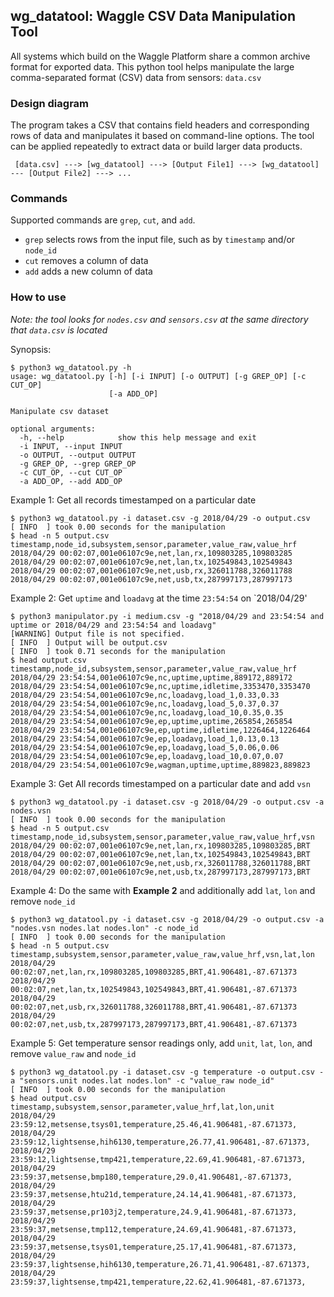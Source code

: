 ## wg_datatool: Waggle CSV Data Manipulation Tool

All systems which build on the Waggle Platform share a common archive format for exported data.  This python tool helps manipulate the large comma-separated format (CSV) data from sensors: `data.csv`

### Design diagram

The program takes a CSV that contains field headers and corresponding rows of data and manipulates it based on command-line options. The tool can be applied repeatedly to extract data or build larger data products.

```
 [data.csv] ---> [wg_datatool] ---> [Output File1] ---> [wg_datatool] --- [Output File2] ---> ...
```

### Commands

Supported commands are `grep`, `cut`, and `add`.

- `grep` selects rows from the input file, such as by `timestamp` and/or `node_id`
- `cut` removes a column of data
- `add` adds a new column of data

### How to use

*Note: the tool looks for `nodes.csv` and `sensors.csv` at the same directory that `data.csv` is located*

Synopsis:
```
$ python3 wg_datatool.py -h
usage: wg_datatool.py [-h] [-i INPUT] [-o OUTPUT] [-g GREP_OP] [-c CUT_OP]
                      [-a ADD_OP]

Manipulate csv dataset

optional arguments:
  -h, --help            show this help message and exit
  -i INPUT, --input INPUT
  -o OUTPUT, --output OUTPUT
  -g GREP_OP, --grep GREP_OP
  -c CUT_OP, --cut CUT_OP
  -a ADD_OP, --add ADD_OP
```

Example 1: Get all records timestamped on a particular date
```
$ python3 wg_datatool.py -i dataset.csv -g 2018/04/29 -o output.csv
[ INFO  ] took 0.00 seconds for the manipulation
$ head -n 5 output.csv
timestamp,node_id,subsystem,sensor,parameter,value_raw,value_hrf
2018/04/29 00:02:07,001e06107c9e,net,lan,rx,109803285,109803285
2018/04/29 00:02:07,001e06107c9e,net,lan,tx,102549843,102549843
2018/04/29 00:02:07,001e06107c9e,net,usb,rx,326011788,326011788
2018/04/29 00:02:07,001e06107c9e,net,usb,tx,287997173,287997173
```

Example 2: Get `uptime` and `loadavg` at the time `23:54:54` on `2018/04/29'
```
$ python3 manipulator.py -i medium.csv -g "2018/04/29 and 23:54:54 and uptime or 2018/04/29 and 23:54:54 and loadavg"
[WARNING] Output file is not specified.
[ INFO  ] Output will be output.csv
[ INFO  ] took 0.71 seconds for the manipulation
$ head output.csv
timestamp,node_id,subsystem,sensor,parameter,value_raw,value_hrf
2018/04/29 23:54:54,001e06107c9e,nc,uptime,uptime,889172,889172
2018/04/29 23:54:54,001e06107c9e,nc,uptime,idletime,3353470,3353470
2018/04/29 23:54:54,001e06107c9e,nc,loadavg,load_1,0.33,0.33
2018/04/29 23:54:54,001e06107c9e,nc,loadavg,load_5,0.37,0.37
2018/04/29 23:54:54,001e06107c9e,nc,loadavg,load_10,0.35,0.35
2018/04/29 23:54:54,001e06107c9e,ep,uptime,uptime,265854,265854
2018/04/29 23:54:54,001e06107c9e,ep,uptime,idletime,1226464,1226464
2018/04/29 23:54:54,001e06107c9e,ep,loadavg,load_1,0.13,0.13
2018/04/29 23:54:54,001e06107c9e,ep,loadavg,load_5,0.06,0.06
2018/04/29 23:54:54,001e06107c9e,ep,loadavg,load_10,0.07,0.07
2018/04/29 23:54:54,001e06107c9e,wagman,uptime,uptime,889823,889823
```

Example 3: Get All records timestamped on a particular date and add `vsn`
```
$ python3 wg_datatool.py -i dataset.csv -g 2018/04/29 -o output.csv -a nodes.vsn
[ INFO  ] took 0.00 seconds for the manipulation
$ head -n 5 output.csv
timestamp,node_id,subsystem,sensor,parameter,value_raw,value_hrf,vsn
2018/04/29 00:02:07,001e06107c9e,net,lan,rx,109803285,109803285,BRT
2018/04/29 00:02:07,001e06107c9e,net,lan,tx,102549843,102549843,BRT
2018/04/29 00:02:07,001e06107c9e,net,usb,rx,326011788,326011788,BRT
2018/04/29 00:02:07,001e06107c9e,net,usb,tx,287997173,287997173,BRT
```

Example 4: Do the same with __Example 2__ and additionally add `lat`, `lon` and remove `node_id`
```
$ python3 wg_datatool.py -i dataset.csv -g 2018/04/29 -o output.csv -a "nodes.vsn nodes.lat nodes.lon" -c node_id
[ INFO  ] took 0.00 seconds for the manipulation
$ head -n 5 output.csv
timestamp,subsystem,sensor,parameter,value_raw,value_hrf,vsn,lat,lon
2018/04/29 00:02:07,net,lan,rx,109803285,109803285,BRT,41.906481,-87.671373
2018/04/29 00:02:07,net,lan,tx,102549843,102549843,BRT,41.906481,-87.671373
2018/04/29 00:02:07,net,usb,rx,326011788,326011788,BRT,41.906481,-87.671373
2018/04/29 00:02:07,net,usb,tx,287997173,287997173,BRT,41.906481,-87.671373
```

Example 5: Get temperature sensor readings only, add `unit`, `lat`, `lon`, and remove `value_raw` and `node_id`
```
$ python3 wg_datatool.py -i dataset.csv -g temperature -o output.csv -a "sensors.unit nodes.lat nodes.lon" -c "value_raw node_id"
[ INFO  ] took 0.00 seconds for the manipulation
$ head output.csv
timestamp,subsystem,sensor,parameter,value_hrf,lat,lon,unit
2018/04/29 23:59:12,metsense,tsys01,temperature,25.46,41.906481,-87.671373,
2018/04/29 23:59:12,lightsense,hih6130,temperature,26.77,41.906481,-87.671373,
2018/04/29 23:59:12,lightsense,tmp421,temperature,22.69,41.906481,-87.671373,
2018/04/29 23:59:37,metsense,bmp180,temperature,29.0,41.906481,-87.671373,
2018/04/29 23:59:37,metsense,htu21d,temperature,24.14,41.906481,-87.671373,
2018/04/29 23:59:37,metsense,pr103j2,temperature,24.9,41.906481,-87.671373,
2018/04/29 23:59:37,metsense,tmp112,temperature,24.69,41.906481,-87.671373,
2018/04/29 23:59:37,metsense,tsys01,temperature,25.17,41.906481,-87.671373,
2018/04/29 23:59:37,lightsense,hih6130,temperature,26.71,41.906481,-87.671373,
2018/04/29 23:59:37,lightsense,tmp421,temperature,22.62,41.906481,-87.671373,
```
